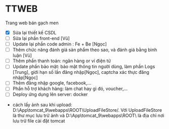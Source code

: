 # TTWEB
Trang web bán gạch men
- [x] Sửa lại thiết kế CSDL 
- [ ] Sửa lại phần front-end [Vũ]
- [ ] Update lại phần code admin : Fe + Be [Ngọc]
- [ ] Thêm chức năng đánh giá sản phẩm theo sao, và đánh giá bằng bình luận [Vũ]
- [ ] Thêm phần thanh toán: ngân hàng or ví điện tử
- [ ] Update phần bảo mật: bảo mật thông tin người dùng, làm phần Logs [Trung], giới hạn số lần đăng nhập[Ngọc], captcha xác thực đăng nhập[Ngọc]
- [ ] Thêm đăng nhập google, facebook,...
- [ ] Phần hỗ trợ khách hàng: làm chat hay gì đó, voucher,...
- [ ] Deploy ứng dụng lên server: docker
* cách lấy ảnh sau khi upload: D:\App\tomcat_9\webapps\ROOT\UploadFileStore/. Với UploadFileStore là thư mục lưu trữ ảnh và D:\App\tomcat_9\webapps\ROOT\ là địa chỉ nơi lưu trữ file cài đặt tomcat 
